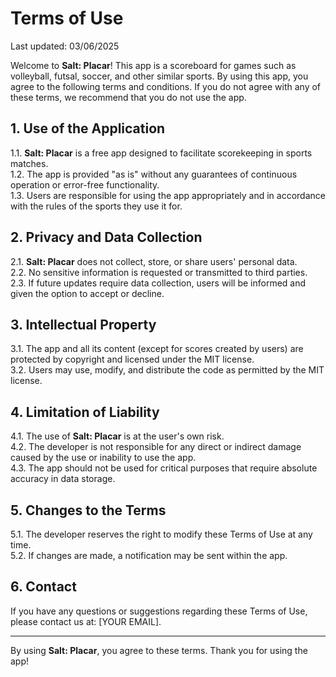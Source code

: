 # Terms of Use

Last updated: 03/06/2025

Welcome to **Salt: Placar**! This app is a scoreboard for games such as volleyball, futsal, soccer, and other similar sports. By using this app, you agree to the following terms and conditions. If you do not agree with any of these terms, we recommend that you do not use the app.  

## 1. Use of the Application  
1.1. **Salt: Placar** is a free app designed to facilitate scorekeeping in sports matches.  
1.2. The app is provided "as is" without any guarantees of continuous operation or error-free functionality.  
1.3. Users are responsible for using the app appropriately and in accordance with the rules of the sports they use it for.  

## 2. Privacy and Data Collection  
2.1. **Salt: Placar** does not collect, store, or share users' personal data.  
2.2. No sensitive information is requested or transmitted to third parties.  
2.3. If future updates require data collection, users will be informed and given the option to accept or decline.  

## 3. Intellectual Property  
3.1. The app and all its content (except for scores created by users) are protected by copyright and licensed under the MIT license.  
3.2. Users may use, modify, and distribute the code as permitted by the MIT license.  

## 4. Limitation of Liability  
4.1. The use of **Salt: Placar** is at the user's own risk.  
4.2. The developer is not responsible for any direct or indirect damage caused by the use or inability to use the app.  
4.3. The app should not be used for critical purposes that require absolute accuracy in data storage.  

## 5. Changes to the Terms  
5.1. The developer reserves the right to modify these Terms of Use at any time.  
5.2. If changes are made, a notification may be sent within the app.  

## 6. Contact  
If you have any questions or suggestions regarding these Terms of Use, please contact us at: [YOUR EMAIL].  

---

By using **Salt: Placar**, you agree to these terms. Thank you for using the app!
